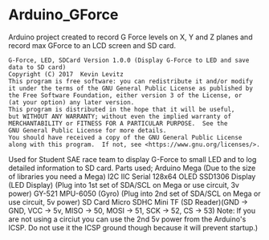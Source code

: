 # Arduino_GForce
Arduino project created to record G Force levels on X, Y and Z planes and record max GForce to an LCD screen and SD  card.

    G-Force, LED, SDCard Version 1.0.0 (Display G-Force to LED and save data to SD card)
    Copyright (C) 2017  Kevin Levitz
    This program is free software: you can redistribute it and/or modify
    it under the terms of the GNU General Public License as published by
    the Free Software Foundation, either version 3 of the License, or
    (at your option) any later version.
    This program is distributed in the hope that it will be useful,
    but WITHOUT ANY WARRANTY; without even the implied warranty of
    MERCHANTABILITY or FITNESS FOR A PARTICULAR PURPOSE.  See the
    GNU General Public License for more details.
    You should have received a copy of the GNU General Public License
    along with this program.  If not, see <https://www.gnu.org/licenses/>.
    
Used for Student SAE race team to display G-Force to small LED and to log detailed information to SD card.
Parts used;
Arduino Mega (Due to the size of libraries you need a Mega)
I2C IIC Serial 128x64 OLED SSD1306 Display (LED Display) (Plug into 1st set of SDA/SCL on Mega or use circuit, 3v power)
GY-521 MPU-6050 (Gyro) (Plug into 2nd set of SDA/SCL on Mega or use circuit, 5v power)
SD Card Micro SDHC Mini TF (SD Reader)(GND -> GND, VCC -> 5v, MISO -> 50, MOSI -> 51, SCK -> 52, CS -> 53)
Note: If you are not using a circiut you can use the 2nd 5v power from the Arduino's ICSP. Do not use it the ICSP ground though because it will prevent startup.)
